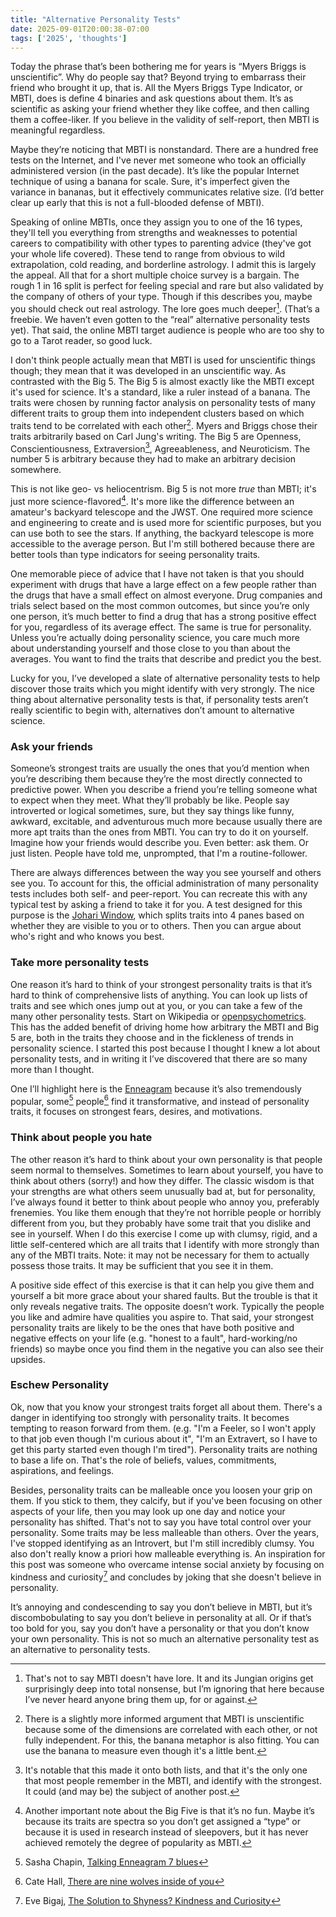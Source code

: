 ```yaml
---
title: "Alternative Personality Tests"
date: 2025-09-01T20:00:38-07:00
tags: ['2025', 'thoughts']
---
```


Today the phrase that’s been bothering me for years is “Myers Briggs is unscientific”. Why do people say that? Beyond trying to embarrass their friend who brought it up, that is. All the Myers Briggs Type Indicator, or MBTI, does is define 4 binaries and ask questions about them. It’s as scientific as asking your friend whether they like coffee, and then calling them a coffee-liker. If you believe in the validity of self-report, then MBTI is meaningful regardless.

Maybe they’re noticing that MBTI is nonstandard. There are a hundred free tests on the Internet, and I've never met someone who took an officially administered version (in the past decade). It’s like the popular Internet technique of using a banana for scale. Sure, it's imperfect given the variance in bananas, but it effectively communicates relative size. (I’d better clear up early that this is not a full-blooded defense of MBTI).

Speaking of online MBTIs, once they assign you to one of the 16 types, they'll tell you everything from strengths and weaknesses to potential careers to compatibility with other types to parenting advice (they've got your whole life covered). These tend to range from obvious to wild extrapolation, cold reading, and borderline astrology. I admit this is largely the appeal. All that for a short multiple choice survey is a bargain. The rough 1 in 16 split is perfect for feeling special and rare but also validated by the company of others of your type. Though if this describes you, maybe you should check out real astrology. The lore goes much deeper[^lore]. (That’s a freebie. We haven’t even gotten to the “real” alternative personality tests yet). That said, the online MBTI target audience is people who are too shy to go to a Tarot reader, so good luck.

[^lore]: That's not to say MBTI doesn't have lore. It and its Jungian origins get surprisingly deep into total nonsense, but I’m ignoring that here because I’ve never heard anyone bring them up, for or against.

I don't think people actually mean that MBTI is used for unscientific things though; they mean that it was developed in an unscientific way. As contrasted with the Big 5. The Big 5 is almost exactly like the MBTI except it's used for science. It's a standard, like a ruler instead of a banana. The traits were chosen by running factor analysis on personality tests of many different traits to group them into independent clusters based on which traits tend to be correlated with each other[^independence]. Myers and Briggs chose their traits arbitrarily based on Carl Jung's writing. The Big 5 are Openness, Conscientiousness, Extraversion[^introversion], Agreeableness, and Neuroticism. The number 5 is arbitrary because they had to make an arbitrary decision somewhere.

[^independence]: There is a slightly more informed argument that MBTI is unscientific because some of the dimensions are correlated with each other, or not fully independent. For this, the banana metaphor is also fitting. You can use the banana to measure even though it's a little bent.

[^introversion]: It's notable that this made it onto both lists, and that it's the only one that most people remember in the MBTI, and identify with the strongest. It could (and may be) the subject of another post.

This is not like geo- vs heliocentrism. Big 5 is not more *true* than MBTI; it's just more science-flavored[^fun]. It's more like the difference between an amateur's backyard telescope and the JWST. One required more science and engineering to create and is used more for scientific purposes, but you can use both to see the stars. If anything, the backyard telescope is more accessible to the average person. But I'm still bothered because there are better tools than type indicators for seeing personality traits.

[^fun]: Another important note about the Big Five is that it’s no fun. Maybe it’s because its traits are spectra so you don’t get assigned a “type” or because it is used in research instead of sleepovers, but it has never achieved remotely the degree of popularity as MBTI.

One memorable piece of advice that I have not taken is that you should experiment with drugs that have a large effect on a few people rather than the drugs that have a small effect on almost everyone. Drug companies and trials select based on the most common outcomes, but since you’re only one person, it’s much better to find a drug that has a strong positive effect for you, regardless of its average effect. The same is true for personality. Unless you’re actually doing personality science, you care much more about understanding yourself and those close to you than about the averages. You want to find the traits that describe and predict you the best.

Lucky for you, I’ve developed a slate of alternative personality tests to help discover those traits which you might identify with very strongly. The nice thing about alternative personality tests is that, if personality tests aren’t really scientific to begin with, alternatives don’t amount to alternative science.

### Ask your friends

Someone’s strongest traits are usually the ones that you’d mention when you’re describing them because they’re the most directly connected to predictive power. When you describe a friend you’re telling someone what to expect when they meet. What they’ll probably be like. People say introverted or logical sometimes, sure, but they say things like funny, awkward, excitable, and adventurous much more because usually there are more apt traits than the ones from MBTI. You can try to do it on yourself. Imagine how your friends would describe you. Even better: ask them. Or just listen. People have told me, unprompted, that I'm a routine-follower.

There are always differences between the way you see yourself and others see you. To account for this, the official administration of many personality tests includes both self- and peer-report. You can recreate this with any typical test by asking a friend to take it for you. A test designed for this purpose is the [Johari Window](https://en.wikipedia.org/wiki/Johari_window), which splits traits into 4 panes based on whether they are visible to you or to others. Then you can argue about who's right and who knows you best.

### Take more personality tests

One reason it’s hard to think of your strongest personality traits is that it’s hard to think of comprehensive lists of anything. You can look up lists of traits and see which ones jump out at you, or you can take a few of the many other personality tests. Start on Wikipedia or [openpsychometrics](https://openpsychometrics.org/). This has the added benefit of driving home how arbitrary the MBTI and Big 5 are, both in the traits they choose and in the fickleness of trends in personality science. I started this post because I thought I knew a lot about personality tests, and in writing it I’ve discovered that there are so many more than I thought.

One I’ll highlight here is the [Enneagram](https://en.wikipedia.org/wiki/Enneagram_of_Personality) because it’s also tremendously popular, some[^chapin] people[^hall] find it transformative, and instead of personality traits, it focuses on strongest fears, desires, and motivations.

[^chapin]: Sasha Chapin, [Talking Enneagram 7 blues](https://sashachapin.substack.com/p/talking-enneagram-7-blues)

[^hall]: Cate Hall, [There are nine wolves inside of you](https://usefulfictions.substack.com/p/there-are-nine-wolves-inside-of-you)

### Think about people you hate

The other reason it’s hard to think about your own personality is that people seem normal to themselves. Sometimes to learn about yourself, you have to think about others (sorry!) and how they differ. The classic wisdom is that your strengths are what others seem unusually bad at, but for personality, I’ve always found it better to think about people who annoy you, preferably frenemies. You like them enough that they’re not horrible people or horribly different from you, but they probably have some trait that you dislike and see in yourself. When I do this exercise I come up with clumsy, rigid, and a little self-centered which are all traits that I identify with more strongly than any of the MBTI traits. Note: it may not be necessary for them to actually possess those traits. It may be sufficient that you see it in them.

A positive side effect of this exercise is that it can help you give them and yourself a bit more grace about your shared faults. But the trouble is that it only reveals negative traits. The opposite doesn’t work. Typically the people you like and admire have qualities you aspire to. That said, your strongest personality traits are likely to be the ones that have both positive and negative effects on your life (e.g. "honest to a fault", hard-working/no friends) so maybe once you find them in the negative you can also see their upsides.

### Eschew Personality

Ok, now that you know your strongest traits forget all about them. There's a danger in identifying too strongly with personality traits. It becomes tempting to reason forward from them. (e.g. "I'm a Feeler, so I won't apply to that job even though I'm curious about it", "I'm an Extravert, so I have to get this party started even though I'm tired"). Personality traits are nothing to base a life on. That's the role of beliefs, values, commitments, aspirations, and feelings.

Besides, personality traits can be malleable once you loosen your grip on them. If you stick to them, they calcify, but if you've been focusing on other aspects of your life, then you may look up one day and notice your personality has shifted. That's not to say you have total control over your personality. Some traits may be less malleable than others. Over the years, I've stopped identifying as an Introvert, but I'm still incredibly clumsy. You also don't really know a priori how malleable everything is. An inspiration for this post was someone who overcame intense social anxiety by focusing on kindness and curiosity[^bigaj] and concludes by joking that she doesn't believe in personality.

[^bigaj]: Eve Bigaj, [The Solution to Shyness? Kindness and Curiosity](https://evebigaj.com/2020/07/09/the-solution-to-shyness-kindness-and-curiosity/)

It’s annoying and condescending to say you don’t believe in MBTI, but it’s discombobulating to say you don’t believe in personality at all. Or if that’s too bold for you, say you don’t have a personality or that you don’t know your own personality. This is not so much an alternative personality test as an alternative to personality tests.
